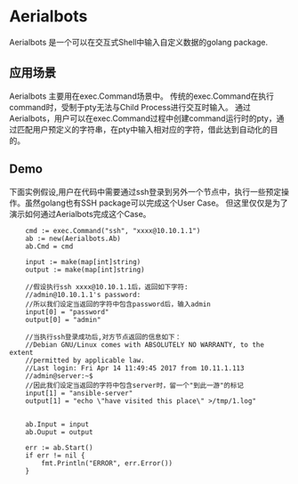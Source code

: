 # Aerialbots

Aerialbots 是一个可以在交互式Shell中输入自定义数据的golang package. 

## 应用场景

Aerialbots 主要用在exec.Command场景中。 传统的exec.Command在执行command时，受制于pty无法与Child Process进行交互时输入。 通过Aerialbots，用户可以在exec.Command过程中创建command运行时的pty，通过匹配用户预定义的字符串，在pty中输入相对应的字符，借此达到自动化的目的。

## Demo

下面实例假设,用户在代码中需要通过ssh登录到另外一个节点中，执行一些预定操作。虽然golang也有SSH package可以完成这个User Case。 但这里仅仅是为了演示如何通过Aerialbots完成这个Case。
```
    cmd := exec.Command("ssh", "xxxx@10.10.1.1")
	ab := new(Aerialbots.Ab)
	ab.Cmd = cmd

	input := make(map[int]string)
	output := make(map[int]string)

    //假设执行ssh xxxx@10.10.1.1后，返回如下字符:
    //admin@10.10.1.1's password:
    //所以我们设定当返回的字符中包含password后，输入admin
    input[0] = "password" 
    output[0] = "admin"

    //当执行ssh登录成功后,对方节点返回的信息如下：
    //Debian GNU/Linux comes with ABSOLUTELY NO WARRANTY, to the extent
    //permitted by applicable law.
    //Last login: Fri Apr 14 11:49:45 2017 from 10.11.1.113
    //admin@server:~$
    //因此我们设定当返回的字符中包含server时，留一个"到此一游"的标记
	input[1] = "ansible-server"
	output[1] = "echo \"have visited this place\" >/tmp/1.log"

    
	ab.Input = input
	ab.Ouput = output

	err := ab.Start()
	if err != nil {
		fmt.Println("ERROR", err.Error())
	}
```
